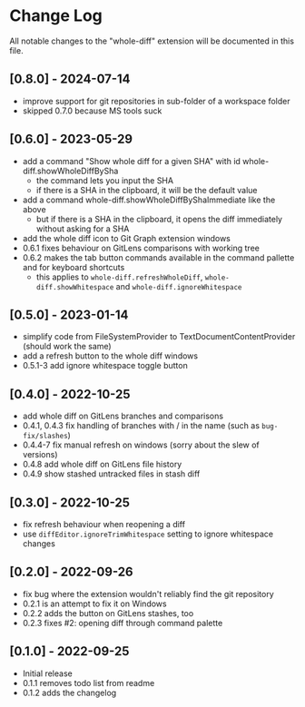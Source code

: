# Change Log

All notable changes to the "whole-diff" extension will be documented in this
file.

## [0.8.0] - 2024-07-14

- improve support for git repositories in sub-folder of a workspace folder
- skipped 0.7.0 because MS tools suck

## [0.6.0] - 2023-05-29

- add a command "Show whole diff for a given SHA" with id
  whole-diff.showWholeDiffBySha
  - the command lets you input the SHA
  - if there is a SHA in the clipboard, it will be the default value
- add a command whole-diff.showWholeDiffByShaImmediate like the above
  - but if there is a SHA in the clipboard, it opens the diff immediately
    without asking for a SHA
- add the whole diff icon to Git Graph extension windows
- 0.6.1 fixes behaviour on GitLens comparisons with working tree
- 0.6.2 makes the tab button commands available in the command pallette and for
  keyboard shortcuts
  - this applies to `whole-diff.refreshWholeDiff`, `whole-diff.showWhitespace`
    and `whole-diff.ignoreWhitespace`

## [0.5.0] - 2023-01-14

- simplify code from FileSystemProvider to TextDocumentContentProvider (should
  work the same)
- add a refresh button to the whole diff windows
- 0.5.1-3 add ignore whitespace toggle button

## [0.4.0] - 2022-10-25

- add whole diff on GitLens branches and comparisons
- 0.4.1, 0.4.3 fix handling of branches with / in the name (such as
  `bug-fix/slashes`)
- 0.4.4-7 fix manual refresh on windows (sorry about the slew of versions)
- 0.4.8 add whole diff on GitLens file history
- 0.4.9 show stashed untracked files in stash diff

## [0.3.0] - 2022-10-25

- fix refresh behaviour when reopening a diff
- use `diffEditor.ignoreTrimWhitespace` setting to ignore whitespace changes

## [0.2.0] - 2022-09-26

- fix bug where the extension wouldn't reliably find the git repository
- 0.2.1 is an attempt to fix it on Windows
- 0.2.2 adds the button on GitLens stashes, too
- 0.2.3 fixes #2: opening diff through command palette

## [0.1.0] - 2022-09-25

- Initial release
- 0.1.1 removes todo list from readme
- 0.1.2 adds the changelog
